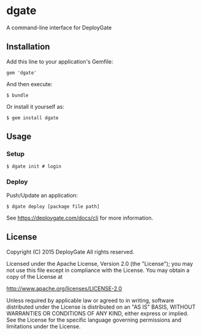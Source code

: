 # dgate

A command-line interface for DeployGate

## Installation

Add this line to your application's Gemfile:

```
gem 'dgate'
```

And then execute:

```
$ bundle
```

Or install it yourself as:

```
$ gem install dgate
```

## Usage

### Setup

```
$ dgate init # login
```

### Deploy
Push/Update an application:

```
$ dgate deploy [package file path]
```

See https://deploygate.com/docs/cli for more information.

## License

Copyright (C) 2015 DeployGate All rights reserved.

Licensed under the Apache License, Version 2.0 (the "License"); you may not use this file except in compliance with the License. You may obtain a copy of the License at

http://www.apache.org/licenses/LICENSE-2.0

Unless required by applicable law or agreed to in writing, software distributed under the License is distributed on an "AS IS" BASIS, WITHOUT WARRANTIES OR CONDITIONS OF ANY KIND, either express or implied. See the License for the specific language governing permissions and limitations under the License.
